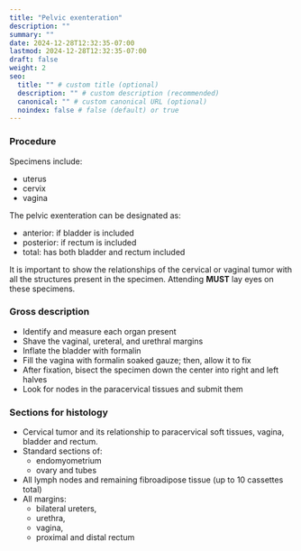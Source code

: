 ```yaml
---
title: "Pelvic exenteration"
description: ""
summary: ""
date: 2024-12-28T12:32:35-07:00
lastmod: 2024-12-28T12:32:35-07:00
draft: false
weight: 2
seo:
  title: "" # custom title (optional)
  description: "" # custom description (recommended)
  canonical: "" # custom canonical URL (optional)
  noindex: false # false (default) or true
---
```

### Procedure
Specimens include:
- uterus
- cervix
- vagina

The pelvic exenteration can be designated as:
- anterior: if bladder is included
- posterior: if rectum is included
- total: has both bladder and rectum included

It is important to show the relationships of the cervical or vaginal tumor with all the structures present in the specimen. Attending **MUST** lay eyes on these specimens.

### Gross description
-	Identify and measure each organ present
- Shave the vaginal, ureteral, and urethral margins
-	Inflate the bladder with formalin
-	Fill the vagina with formalin soaked gauze; then, allow it to fix
-	After fixation, bisect the specimen down the center into right and left halves
-	Look for nodes in the paracervical tissues and submit them

### Sections for histology
- Cervical tumor and its relationship to paracervical soft tissues, vagina, bladder and rectum.
- Standard sections of:
  - endomyometrium
  - ovary and tubes
- All lymph nodes and remaining fibroadipose tissue (up to 10 cassettes total)
- All margins:
  - bilateral ureters,
  - urethra,
  - vagina,
  - proximal and distal rectum
